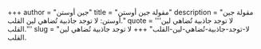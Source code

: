 +++
author = "جين أوستن"
title = "مقولة جين أوستن"
description = "مقولة جين أوستن: لا توجد جاذبية تُضاهي لين القلب."
quote = '''لا توجد جاذبية تُضاهي لين القلب.''' 
slug = "لا-توجد-جاذبية-تُضاهي-لين-القلب"
+++
لا توجد جاذبية تُضاهي لين القلب.
